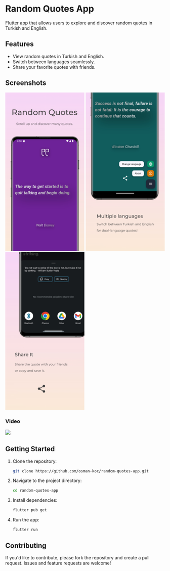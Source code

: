 # Random Quotes App

Flutter app that allows users to explore and discover random quotes in Turkish and English.

## Features

- View random quotes in Turkish and English.
- Switch between languages seamlessly.
- Share your favorite quotes with friends.

## Screenshots

<img src="screenshots/ss_en_1.jpeg" width="250" /> <img src="screenshots/ss_en_2.jpeg" width="250" /> <img src="screenshots/ss_en_3.jpeg" width="250" />

### Video

<img src="screenshots/random_quotes_view.gif" width="250" />

## Getting Started

1. Clone the repository:
   ```bash
   git clone https://github.com/osman-koc/random-quotes-app.git
   ```
2. Navigate to the project directory:
   ```bash
   cd random-quotes-app
   ```
3. Install dependencies:
   ```bash
   flutter pub get
   ```
4. Run the app:
   ```bash
   flutter run
   ```

## Contributing

If you'd like to contribute, please fork the repository and create a pull request. Issues and feature requests are welcome!
